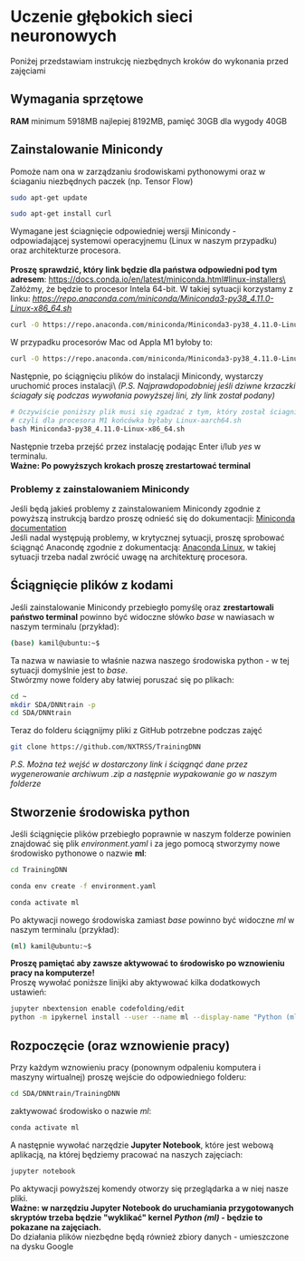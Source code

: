 # Uczenie głębokich sieci neuronowych

Poniżej przedstawiam instrukcję niezbędnych kroków do wykonania przed zajęciami


## Wymagania sprzętowe

 **RAM** minimum 5918MB najlepiej 8192MB, pamięć 30GB dla wygody 40GB

## Zainstalowanie Minicondy
Pomoże nam ona w zarządzaniu środowiskami pythonowymi oraz w ściaganiu niezbędnych paczek (np. Tensor Flow)
```bash
sudo apt-get update

sudo apt-get install curl
```
Wymagane jest ściagnięcie odpowiedniej wersji Minicondy -  odpowiadającej systemowi operacyjnemu (Linux w naszym przypadku) oraz architekturze procesora.\
\
**Proszę sprawdzić, który link będzie dla państwa odpowiedni pod tym adresem**: https://docs.conda.io/en/latest/miniconda.html#linux-installers\
Załóżmy, że będzie to procesor Intela 64-bit. W takiej sytuacji korzystamy z linku: *https://repo.anaconda.com/miniconda/Miniconda3-py38_4.11.0-Linux-x86_64.sh*
```bash
curl -O https://repo.anaconda.com/miniconda/Miniconda3-py38_4.11.0-Linux-x86_64.sh
```
W przypadku procesorów Mac od Appla M1 byłoby to:
```bash
curl -O https://repo.anaconda.com/miniconda/Miniconda3-py38_4.11.0-Linux-aarch64.sh
```
Następnie, po ściągnięciu plików do instalacji Minicondy, wystarczy uruchomić proces instalacji\ *(P.S. Najprawdopodobniej jeśli dziwne krzaczki ściagały się podczas wywołania powyższej lini, zły link został podany)*
```bash
# Oczywiście poniższy plik musi się zgadzać z tym, który został ściagnięty
# czyli dla procesora M1 końcówka byłaby Linux-aarch64.sh
bash Miniconda3-py38_4.11.0-Linux-x86_64.sh
```
Następnie trzeba przejść przez instalację podając Enter i/lub *yes* w terminalu.\
**Ważne: Po powyższych krokach proszę zrestartować terminal**

### Problemy z zainstalowaniem Minicondy
Jeśli będą jakieś problemy z zainstalowaniem Minicondy zgodnie z powyższą instrukcją bardzo proszę odnieść się do dokumentacji: [Miniconda documentation](https://docs.conda.io/en/latest/miniconda.html#miniconda)\
Jeśli nadal występują problemy, w krytycznej sytuacji, proszę sprobować ściągnąć Anacondę zgodnie z dokumentacją: [Anaconda Linux](https://docs.anaconda.com/anaconda/install/linux/), w takiej sytuacji trzeba nadal zwrócić uwagę na architekturę procesora.
## Ściągnięcie plików z kodami
Jeśli zainstalowanie Minicondy przebiegło pomyślę oraz **zrestartowali państwo terminal** powinno być widoczne słówko *base* w nawiasach w naszym terminalu (przykład):
```bash
(base) kamil@ubuntu:~$
```
Ta nazwa w nawiasie to właśnie nazwa naszego środowiska python - w tej sytuacji domyślnie jest to *base*.\
Stwórzmy nowe foldery aby łatwiej poruszać się po plikach:
```bash
cd ~
mkdir SDA/DNNtrain -p
cd SDA/DNNtrain
```
Teraz do folderu ściągnijmy pliki z GitHub potrzebne podczas zajęć
```bash
git clone https://github.com/NXTRSS/TrainingDNN
```
*P.S. Można też wejść w dostarczony link i ściągnąć dane przez wygenerowanie archiwum .zip a następnie wypakowanie go w naszym folderze*
## Stworzenie środowiska python
Jeśli ściągnięcie plików przebiegło poprawnie w naszym folderze powinien znajdować się plik *environment.yaml* i za jego pomocą stworzymy nowe środowisko pythonowe o nazwie **ml**:
```bash
cd TrainingDNN

conda env create -f environment.yaml

conda activate ml
```
Po aktywacji nowego środowiska zamiast *base* powinno być widoczne *ml* w naszym terminalu (przykład):
```bash
(ml) kamil@ubuntu:~$
```
**Proszę pamiętać aby zawsze aktywować to środowisko po wznowieniu pracy na komputerze!**\
Proszę wywołać poniższe linijki aby aktywować kilka dodatkowych ustawień:
```bash
jupyter nbextension enable codefolding/edit
python -m ipykernel install --user --name ml --display-name "Python (ml)”
```
## Rozpoczęcie (oraz wznowienie pracy)
Przy każdym wznowieniu pracy (ponownym odpaleniu komputera i maszyny wirtualnej) proszę wejście do odpowiedniego folderu:
```bash
cd SDA/DNNtrain/TrainingDNN
```
 zaktywować środowisko o nazwie *ml*:
```bash
conda activate ml
```
A następnie wywołać narzędzie **Jupyter Notebook**, które jest webową aplikacją, na której będziemy pracować na naszych zajęciach:
```bash
jupyter notebook
```
Po aktywacji powyższej komendy otworzy się przeglądarka a w niej nasze pliki.\
**Ważne: w narzędziu Jupyter Notebook do uruchamiania przygotowanych skryptów trzeba będzie "wyklikać" kernel *Python (ml)* - będzie to pokazane na zajęciach.**\
Do działania plików niezbędne będą również zbiory danych - umieszczone na dysku Google
